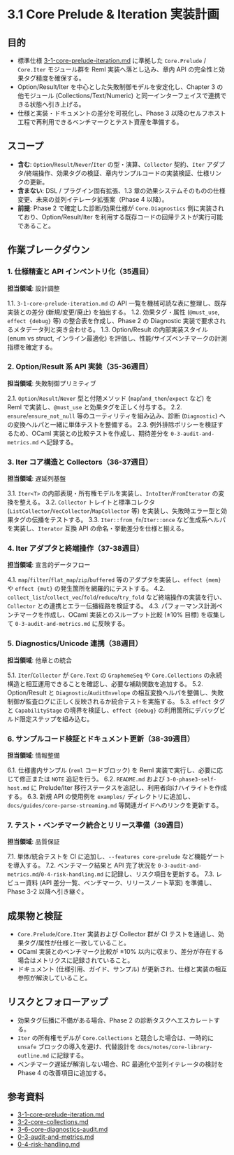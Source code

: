 # 3.1 Core Prelude & Iteration 実装計画

## 目的
- 標準仕様 [3-1-core-prelude-iteration.md](../../spec/3-1-core-prelude-iteration.md) に準拠した `Core.Prelude` / `Core.Iter` モジュール群を Reml 実装へ落とし込み、章内 API の完全性と効果タグ精度を確保する。
- Option/Result/Iter を中心とした失敗制御モデルを安定化し、Chapter 3 の他モジュール (Collections/Text/Numeric) と同一インターフェイスで連携できる状態へ引き上げる。
- 仕様と実装・ドキュメントの差分を可視化し、Phase 3 以降のセルフホスト工程で再利用できるベンチマークとテスト資産を準備する。

## スコープ
- **含む**: `Option`/`Result`/`Never`/`Iter` の型・演算、`Collector` 契約、`Iter` アダプタ/終端操作、効果タグの検証、章内サンプルコードの実装検証、仕様リンクの更新。
- **含まない**: DSL / プラグイン固有拡張、1.3 章の効果システムそのものの仕様変更、未来の並列イテレータ拡張案（Phase 4 以降）。
- **前提**: Phase 2 で確定した診断/効果仕様が `Core.Diagnostics` 側に実装されており、Option/Result/Iter を利用する既存コードの回帰テストが実行可能であること。

## 作業ブレークダウン

### 1. 仕様精査と API インベントリ化（35週目）
**担当領域**: 設計調整

1.1. `3-1-core-prelude-iteration.md` の API 一覧を機械可読な表に整理し、既存実装との差分 (新規/変更/廃止) を抽出する。
1.2. 効果タグ・属性 (`@must_use`, `effect {debug}` 等) の整合表を作成し、Phase 2 の Diagnostic 実装で要求されるメタデータ列と突き合わせる。
1.3. Option/Result の内部実装スタイル (enum vs struct, インライン最適化) を評価し、性能/サイズベンチマークの計測指標を確定する。

### 2. Option/Result 系 API 実装（35-36週目）
**担当領域**: 失敗制御プリミティブ

2.1. `Option`/`Result`/`Never` 型と付随メソッド (`map`/`and_then`/`expect` など) を Reml で実装し、`@must_use` と効果タグを正しく付与する。
2.2. `ensure`/`ensure_not_null` 等のユーティリティを組み込み、診断 (`Diagnostic`) への変換ヘルパと一緒に単体テストを整備する。
2.3. 例外排除ポリシーを検証するため、OCaml 実装との比較テストを作成し、期待差分を `0-3-audit-and-metrics.md` へ記録する。

### 3. Iter コア構造と Collectors（36-37週目）
**担当領域**: 遅延列基盤

3.1. `Iter<T>` の内部表現・所有権モデルを実装し、`IntoIter`/`FromIterator` の変換を整える。
3.2. `Collector` トレイトと標準コレクタ (`ListCollector`/`VecCollector`/`MapCollector` 等) を実装し、失敗時エラー型と効果タグの伝播をテストする。
3.3. `Iter::from_fn`/`Iter::once` など生成系ヘルパを実装し、`Iterator` 互換 API の命名・挙動差分を仕様と揃える。

### 4. Iter アダプタと終端操作（37-38週目）
**担当領域**: 宣言的データフロー

4.1. `map`/`filter`/`flat_map`/`zip`/`buffered` 等のアダプタを実装し、`effect {mem}` や `effect {mut}` の発生箇所を網羅的にテストする。
4.2. `collect_list`/`collect_vec`/`fold`/`reduce`/`try_fold` など終端操作の実装を行い、`Collector` との連携とエラー伝播経路を検証する。
4.3. パフォーマンス計測ベンチマークを作成し、OCaml 実装とのスループット比較 (±10% 目標) を収集して `0-3-audit-and-metrics.md` に反映する。

### 5. Diagnostics/Unicode 連携（38週目）
**担当領域**: 他章との統合

5.1. `Iter`/`Collector` が `Core.Text` の `GraphemeSeq` や `Core.Collections` の永続構造と相互運用できることを確認し、必要な補助関数を追加する。
5.2. Option/Result と `Diagnostic`/`AuditEnvelope` の相互変換ヘルパを整備し、失敗制御が監査ログに正しく反映されるか統合テストを実施する。
5.3. `effect` タグと `CapabilityStage` の境界を検証し、`effect {debug}` の利用箇所にデバッグビルド限定ステップを組み込む。

### 6. サンプルコード検証とドキュメント更新（38-39週目）
**担当領域**: 情報整備

6.1. 仕様書内サンプル (`reml` コードブロック) を Reml 実装で実行し、必要に応じて修正または `NOTE` 追記を行う。
6.2. `README.md` および `3-0-phase3-self-host.md` に Prelude/Iter 移行ステータスを追記し、利用者向けハイライトを作成する。
6.3. 新規 API の使用例を `examples/` ディレクトリに追加し、`docs/guides/core-parse-streaming.md` 等関連ガイドへのリンクを更新する。

### 7. テスト・ベンチマーク統合とリリース準備（39週目）
**担当領域**: 品質保証

7.1. 単体/統合テストを CI に追加し、`--features core-prelude` など機能ゲートを導入する。
7.2. ベンチマーク結果と API 完了状況を `0-3-audit-and-metrics.md`/`0-4-risk-handling.md` に記録し、リスク項目を更新する。
7.3. レビュー資料 (API 差分一覧、ベンチマーク、リリースノート草案) を準備し、Phase 3-2 以降へ引き継ぐ。

## 成果物と検証
- `Core.Prelude`/`Core.Iter` 実装および Collector 群が CI テストを通過し、効果タグ/属性が仕様と一致していること。
- OCaml 実装とのベンチマーク比較が ±10% 以内に収まり、差分が存在する場合はメトリクスに記録されていること。
- ドキュメント (仕様引用、ガイド、サンプル) が更新され、仕様と実装の相互参照が解決していること。

## リスクとフォローアップ
- 効果タグ伝播に不備がある場合、Phase 2 の診断タスクへエスカレートする。
- `Iter` の所有権モデルが `Core.Collections` と競合した場合は、一時的に `unsafe` ブロックの導入を避け、代替設計を `docs/notes/core-library-outline.md` に記録する。
- ベンチマーク遅延が解消しない場合、RC 最適化や並列イテレータの検討を Phase 4 の改善項目に追加する。

## 参考資料
- [3-1-core-prelude-iteration.md](../../spec/3-1-core-prelude-iteration.md)
- [3-2-core-collections.md](../../spec/3-2-core-collections.md)
- [3-6-core-diagnostics-audit.md](../../spec/3-6-core-diagnostics-audit.md)
- [0-3-audit-and-metrics.md](0-3-audit-and-metrics.md)
- [0-4-risk-handling.md](0-4-risk-handling.md)
